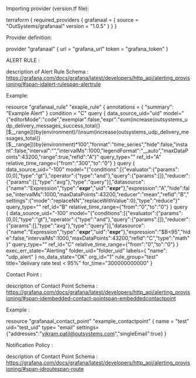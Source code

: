 Importing provider (version.tf file):

terraform {
  required_providers {
    grafanaal = {
      source = "OutSystems/grafanaal"
      version = "1.0.5"
    }
  }
}


Provider definition:

provider "grafanaal" {
  url = "grafana_url"
  token = "grafana_token"
}


ALERT RULE :

description of Alert Rule Schema : https://grafana.com/docs/grafana/latest/developers/http_api/alerting_provisioning/#span-idalert-rulespan-alertrule

Example:

resource "grafanaal_rule" "exaple_rule" {
    annotations = {
        "summary": "Example Alert"
    }
    condition = "C"
    query {
        data_source_uid="uid"
        model="{\"editorMode\":\"code\",\"exemplar\":false,\"expr\":\"sum(increase(outsystems_udp_delivery_messages_success_total{}[$__range]))by(environment)/\\nsum(increase(outsystems_udp_delivery_messages_total{}[$__range]))by(environment)*100\",\"format\":\"time_series\",\"hide\":false,\"instant\":false,\"interval\":\"\",\"intervalMs\":1000,\"legendFormat\":\"__auto\",\"maxDataPoints\":43200,\"range\":true,\"refId\":\"A\"}"
        query_type=""
        ref_id="A"
        relative_time_range={"from":"300","to":"0"}
    }
    query {
        data_source_uid="-100"
        model="{\"conditions\":[{\"evaluator\":{\"params\":[0,0],\"type\":\"gt\"},\"operator\":{\"type\":\"and\"},\"query\":{\"params\":[]},\"reducer\":{\"params\":[],\"type\":\"avg\"},\"type\":\"query\"}],\"datasource\":{\"name\":\"Expression\",\"type\":\"__expr__\",\"uid\":\"__expr__\"},\"expression\":\"A\",\"hide\":false,\"intervalMs\":1000,\"maxDataPoints\":43200,\"reducer\":\"mean\",\"refId\":\"B\",\"settings\":{\"mode\":\"replaceNN\",\"replaceWithValue\":0},\"type\":\"reduce\"}"
        query_type=""
        ref_id="B"
        relative_time_range={"from":"0","to":"0"}
    }
    query {
        data_source_uid="-100"
        model="{\"conditions\":[{\"evaluator\":{\"params\":[0,0],\"type\":\"gt\"},\"operator\":{\"type\":\"and\"},\"query\":{\"params\":[]},\"reducer\":{\"params\":[],\"type\":\"avg\"},\"type\":\"query\"}],\"datasource\":{\"name\":\"Expression\",\"type\":\"__expr__\",\"uid\":\"__expr__\"},\"expression\":\"$B<95\",\"hide\":false,\"intervalMs\":1000,\"maxDataPoints\":43200,\"refId\":\"C\",\"type\":\"math\"}"
        query_type=""
        ref_id="C"
        relative_time_range={"from":"0","to":"0"}
    }
    exec_err_state="Alerting"
    folder_uid="folder_uid"
    labels={
        "name": "udp_alert"
    }
    no_data_state="OK"
    org_id="1"
    rule_group="test"
    title="delivary rate test < 95%"
    for_time="300000000000"
}

Contact Point :

description of Contact Point Schema : https://grafana.com/docs/grafana/latest/developers/http_api/alerting_provisioning/#span-idembedded-contact-pointspan-embeddedcontactpoint

Example :

resource "grafanaal_contact_point" "example_contactpoint" {
  name = "test"
  uid="test_uid"
  type= "email"
  settings={"addresses":"vikram.patil@outsystems.com","singleEmail":true}
}

Notification Policy :

description of Contact Point Schema : https://grafana.com/docs/grafana/latest/developers/http_api/alerting_provisioning/#span-idroutespan-route




